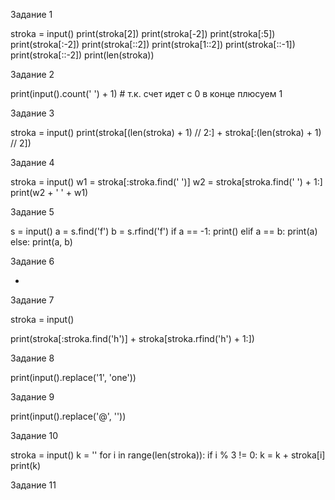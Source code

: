 Задание 1

stroka = input()
print(stroka[2])
print(stroka[-2])
print(stroka[:5])
print(stroka[:-2])
print(stroka[::2])
print(stroka[1::2])
print(stroka[::-1])
print(stroka[::-2])
print(len(stroka))

Задание 2 

print(input().count(' ') + 1) # т.к. счет идет с 0 в конце плюсуем 1

Задание 3 

stroka = input()
print(stroka[(len(stroka) + 1) // 2:] + stroka[:(len(stroka) + 1) // 2])

Задание 4 

stroka = input()
w1 = stroka[:stroka.find(' ')]
w2 = stroka[stroka.find(' ') + 1:]
print(w2 + ' ' + w1)

Задание 5 

s = input()
a = s.find('f')
b = s.rfind('f')
if a == -1:
    print()
elif a == b:
    print(a)
else:
    print(a, b)
    
Задание 6 

-

Задание 7 

stroka = input()

print(stroka[:stroka.find('h')] + stroka[stroka.rfind('h') + 1:])

Задание 8 

print(input().replace('1', 'one')) 

Задание 9 

print(input().replace('@', ''))

Задание 10  

stroka = input()
k = ''
for i in range(len(stroka)):
    if i % 3 != 0:
        k = k + stroka[i]
print(k)

Задание 11 

